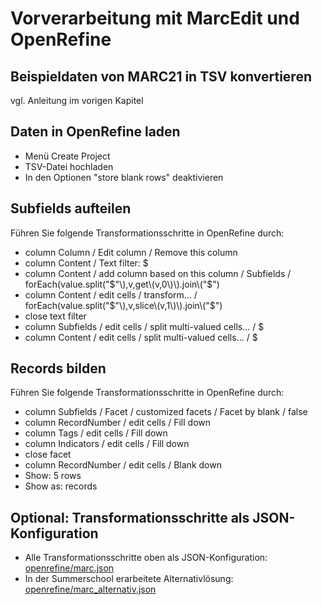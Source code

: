 # Vorverarbeitung mit MarcEdit und OpenRefine

## Beispieldaten von MARC21 in TSV konvertieren

vgl. Anleitung im vorigen Kapitel

## Daten in OpenRefine laden

* Menü Create Project
* TSV-Datei hochladen
* In den Optionen "store blank rows" deaktivieren

## Subfields aufteilen

Führen Sie folgende Transformationsschritte in OpenRefine durch:

* column Column / Edit column / Remove this column
* column Content / Text filter: $
* column Content / add column based on this column / Subfields / forEach\(value.split\("$"\),v,get\(v,0\)\).join\("$"\)
* column Content / edit cells / transform... / forEach\(value.split\("$"\),v,slice\(v,1\)\).join\("$"\)
* close text filter
* column Subfields / edit cells / split multi-valued cells... / $
* column Content / edit cells / split multi-valued cells... / $

## Records bilden

Führen Sie folgende Transformationsschritte in OpenRefine durch:

* column Subfields / Facet / customized facets / Facet by blank / false
* column RecordNumber / edit cells / Fill down
* column Tags / edit cells / Fill down
* column Indicators / edit cells / Fill down
* close facet
* column RecordNumber / edit cells / Blank down
* Show: 5 rows
* Show as: records

## Optional: Transformationsschritte als JSON-Konfiguration

* Alle Transformationsschritte oben als JSON-Konfiguration: [openrefine/marc.json](/openrefine/marc.json)
* In der Summerschool erarbeitete Alternativlösung: [openrefine/marc\_alternativ.json](/openrefine/marc_alternativ.json)



